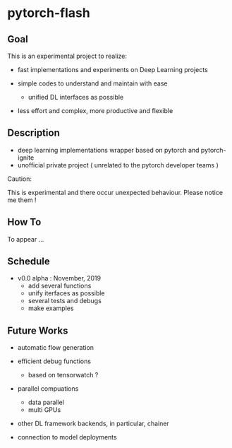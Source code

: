 
# pytorch-flash

## Goal

This is an experimental project to realize:

* fast implementations and experiments on Deep Learning projects
* simple codes to understand and maintain with ease
	* unified DL interfaces as possible

* less effort and complex, more productive and flexible

## Description

* deep learning implementations wrapper based on pytorch and pytorch-ignite
* unofficial private project ( unrelated to the pytorch developer teams )

Caution:

This is experimental and there occur unexpected behaviour. Please notice me them !

## How To

To appear ...

## Schedule

* v0.0 alpha : November, 2019
	+ add several functions
	+ unify iterfaces as possible
	+ several tests and debugs
	+ make examples

## Future Works

* automatic flow generation

* efficient debug functions
	+ based on tensorwatch ?

* parallel compuations
	+ data parallel
	+ multi GPUs

* other DL framework backends, in particular, chainer

* connection to model deployments

